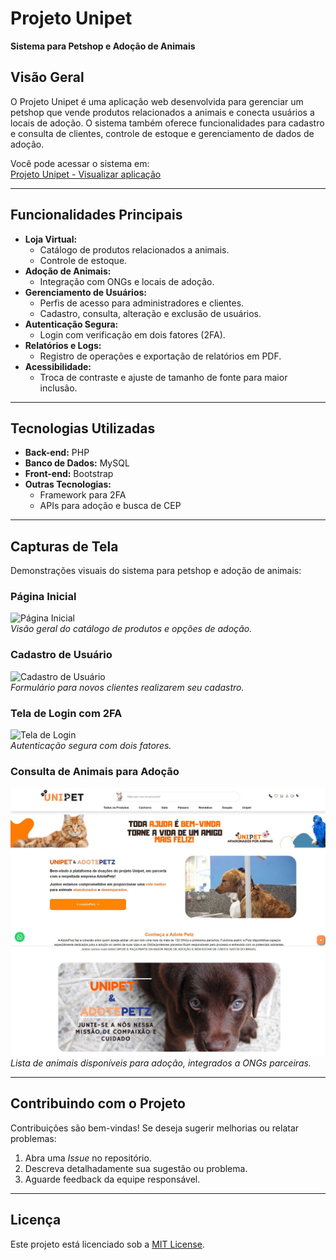 # **Projeto Unipet**  
**Sistema para Petshop e Adoção de Animais**  

## **Visão Geral**  
O Projeto Unipet é uma aplicação web desenvolvida para gerenciar um petshop que vende produtos relacionados a animais e conecta usuários a locais de adoção. O sistema também oferece funcionalidades para cadastro e consulta de clientes, controle de estoque e gerenciamento de dados de adoção.

Você pode acessar o sistema em:  
[Projeto Unipet - Visualizar aplicação](https://yurisales11.github.io/projeto-unisuam/)

---

## **Funcionalidades Principais**  
- **Loja Virtual:**  
  - Catálogo de produtos relacionados a animais.  
  - Controle de estoque.  
- **Adoção de Animais:**  
  - Integração com ONGs e locais de adoção.  
- **Gerenciamento de Usuários:**  
  - Perfis de acesso para administradores e clientes.  
  - Cadastro, consulta, alteração e exclusão de usuários.  
- **Autenticação Segura:**  
  - Login com verificação em dois fatores (2FA).  
- **Relatórios e Logs:**  
  - Registro de operações e exportação de relatórios em PDF.  
- **Acessibilidade:**  
  - Troca de contraste e ajuste de tamanho de fonte para maior inclusão.

---

## **Tecnologias Utilizadas**  
- **Back-end:** PHP  
- **Banco de Dados:** MySQL  
- **Front-end:** Bootstrap  
- **Outras Tecnologias:**  
  - Framework para 2FA  
  - APIs para adoção e busca de CEP  

---

## **Capturas de Tela**  
Demonstrações visuais do sistema para petshop e adoção de animais:

### **Página Inicial**  
![Página Inicial](caminho/para/imagem-pagina-inicial.png)  
*Visão geral do catálogo de produtos e opções de adoção.*

### **Cadastro de Usuário**  
![Cadastro de Usuário](caminho/para/imagem-cadastro-usuario.png)  
*Formulário para novos clientes realizarem seu cadastro.*

### **Tela de Login com 2FA**  
![Tela de Login](caminho/para/imagem-login-2fa.png)  
*Autenticação segura com dois fatores.*

### **Consulta de Animais para Adoção**  
![Consulta de Adoção](READMEIMG/adocao.jpeg)  
*Lista de animais disponíveis para adoção, integrados a ONGs parceiras.*

---

## **Contribuindo com o Projeto**  
Contribuições são bem-vindas! Se deseja sugerir melhorias ou relatar problemas:  
1. Abra uma *Issue* no repositório.  
2. Descreva detalhadamente sua sugestão ou problema.  
3. Aguarde feedback da equipe responsável.  

---

## **Licença**  
Este projeto está licenciado sob a [MIT License](LICENSE).  
